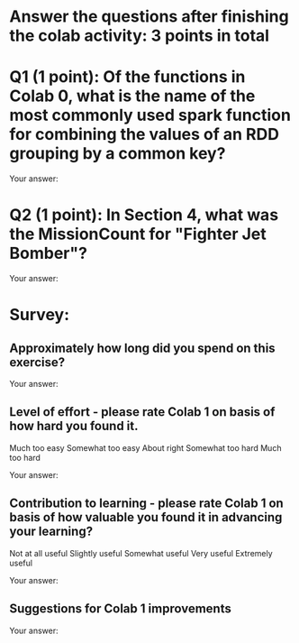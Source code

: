 # Answer the questions after finishing the colab activity: 3 points in total 

# Q1 (1 point): Of the functions in Colab 0, what is the name of the most commonly used spark function for combining the values of an RDD grouping by a common key?

Your answer: 

# Q2 (1 point): In Section 4, what was the MissionCount for "Fighter Jet Bomber"?

Your answer:

# Survey:

## Approximately how long did you spend on this exercise?

Your answer: 

## Level of effort - please rate Colab 1 on basis of how hard you found it.

Much too easy
Somewhat too easy
About right
Somewhat too hard
Much too hard

Your answer: 

## Contribution to learning - please rate Colab 1 on basis of how valuable you found it in advancing your learning?

Not at all useful
Slightly useful
Somewhat useful
Very useful
Extremely useful

Your answer:

## Suggestions for Colab 1 improvements

Your answer:
